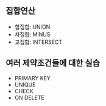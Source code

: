 ﻿
## 집합연산

- 합집합: UNION
- 차집합: MINUS
- 교집합: INTERSECT

## 여러 제약조건들에 대한 실습

- PRIMARY KEY
- UNIQUE
- CHECK
- ON DELETE